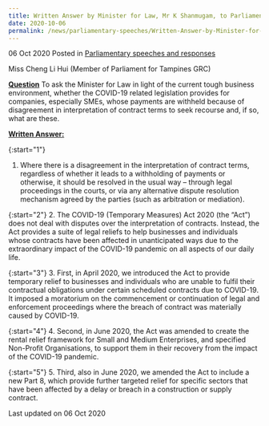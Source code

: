 ```yaml
---
title: Written Answer by Minister for Law, Mr K Shanmugam, to Parliamentary Question on Recourse for Companies Whose Payments are Withheld
date: 2020-10-06
permalink: /news/parliamentary-speeches/Written-Answer-by-Minister-for-Law-Mr-K-Shanmugam-to-PQ-on-Recourse-for-Companies-Whose-Payments-are-Withheld
---
```


06 Oct 2020 Posted in [Parliamentary speeches and responses](/news/parliamentary-speeches)

Miss Cheng Li Hui (Member of Parliament for Tampines GRC) 

<b><u>Question</u></b>
To ask the Minister for Law in light of the current tough business environment, whether the COVID-19 related legislation provides for companies, especially SMEs, whose payments are withheld because of disagreement in interpretation of contract terms to seek recourse and, if so, what are these.  


**<b><u>Written Answer:</u></b>**  

{:start="1"}
1. Where there is a disagreement in the interpretation of contract terms, regardless of whether it leads to a withholding of payments or otherwise, it should be resolved in the usual way – through legal proceedings in the courts, or via any alternative dispute resolution mechanism agreed by the parties (such as arbitration or mediation).  

{:start="2"}
2.	The COVID-19 (Temporary Measures) Act 2020 (the “Act”) does not deal with disputes over the interpretation of contracts.  Instead, the Act provides a suite of legal reliefs to help businesses and individuals whose contracts have been affected in unanticipated ways due to the extraordinary impact of the COVID-19 pandemic on all aspects of our daily life.

{:start="3"}
3. First, in April 2020, we introduced the Act to provide temporary relief to businesses and individuals who are unable to fulfil their contractual obligations under certain scheduled contracts due to COVID-19. It imposed a moratorium on the commencement or continuation of legal and enforcement proceedings where the breach of contract was materially caused by COVID-19. 

{:start="4"}
4. Second, in June 2020, the Act was amended to create the rental relief framework for Small and Medium Enterprises, and specified Non-Profit Organisations, to support them in their recovery from the impact of the COVID-19 pandemic.  

{:start="5"}
5. Third, also in June 2020, we amended the Act to include a new Part 8, which provide further targeted relief for specific sectors that have been affected by a delay or breach in a construction or supply contract. 


<p class="right-side-updated">Last updated on 06 Oct 2020</p>

